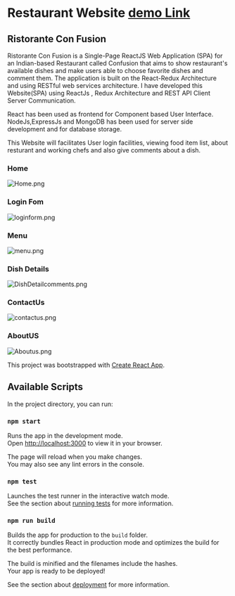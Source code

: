 # Restaurant Website [demo Link](https://gulshankrestaurent.netlify.app) 

## Ristorante Con Fusion
Ristorante Con Fusion is a Single-Page ReactJS Web Application (SPA) for an Indian-based Restaurant called Confusion that aims to
show restaurant's available dishes and make users able to choose favorite dishes and comment them. The application is built on the React-Redux Architecture and using RESTful web services architecture.
I have developed this Website(SPA) using ReactJs , Redux Architecture and REST API Client Server Communication.

React has been used as frontend for Component based User Interface.\
NodeJs,ExpressJs and MongoDB has been used for server side development and for database storage.

This Website will facilitates User login facilities, viewing food item list,
about resturant and working chefs and also give comments about a dish.

### Home
![Home.png](Screenshots/home.png)

### Login Fom
![loginform.png](Screenshots/loginform.png)
### Menu
![menu.png](Screenshots/menu.png)
### Dish Details
![DishDetailcomments.png](Screenshots/DishDetailcomments.png)
### ContactUs
![contactus.png](Screenshots/contactus.png)
### AboutUS
![Aboutus.png](Screenshots/Aboutus.png)


This project was bootstrapped with [Create React App](https://github.com/facebook/create-react-app).

## Available Scripts

In the project directory, you can run:

### `npm start`

Runs the app in the development mode.\
Open [http://localhost:3000](http://localhost:3000) to view it in your browser.

The page will reload when you make changes.\
You may also see any lint errors in the console.

### `npm test`

Launches the test runner in the interactive watch mode.\
See the section about [running tests](https://facebook.github.io/create-react-app/docs/running-tests) for more information.

### `npm run build`

Builds the app for production to the `build` folder.\
It correctly bundles React in production mode and optimizes the build for the best performance.

The build is minified and the filenames include the hashes.\
Your app is ready to be deployed!

See the section about [deployment](https://facebook.github.io/create-react-app/docs/deployment) for more information.

